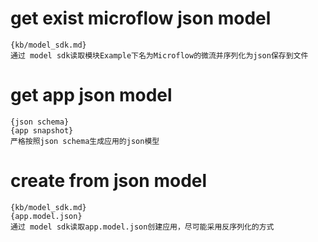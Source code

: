 # get exist microflow json model
```
{kb/model_sdk.md}
通过 model sdk读取模块Example下名为Microflow的微流并序列化为json保存到文件
```

# get app json model
```
{json schema}
{app snapshot}
严格按照json schema生成应用的json模型
```

# create from json model
```
{kb/model_sdk.md}
{app.model.json}
通过 model sdk读取app.model.json创建应用，尽可能采用反序列化的方式
```